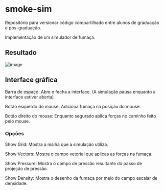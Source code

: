 # smoke-sim
Repositório para versionar código compartilhado entre alunos de graduação e pós-graduação.

Implementação de um simulador de fumaça.
## Resultado
![image](https://user-images.githubusercontent.com/29693842/137381482-6eb43f7c-7aac-43ff-8863-d57ef2ce79c4.png)

## Interface gráfica
Barra de espaço: Abre e fecha a interface. (A simulação pausa enquanto a interface estiver aberta)

Botão esquerdo do mouse: Adiciona fumaça na posição do mouse.

Botão direito do mouse: Enquanto segurado aplica forças no caminho feito pelo mouse.
### Opções
Show Grid: Mostra a malha que a simulação utiliza.

Show Vectors: Mostra o campo vetorial que aplicas as forças na fumaça.

Show Pressure: Mostra o campo de pressão resultante do passo de projeção de pressão.

Show Density: Mostra o desenho da fumaça por meio do campo escalar de densidade.
